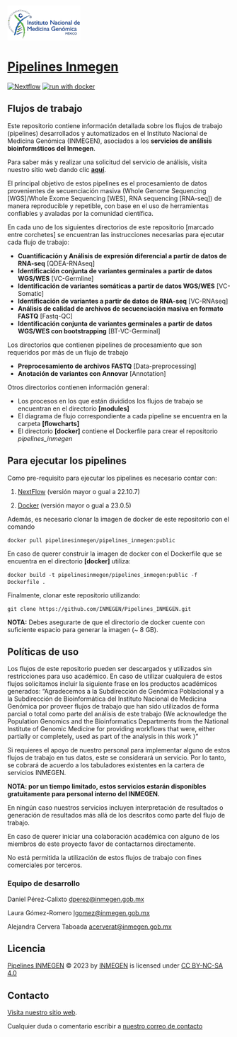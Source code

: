 [![INMEGEN](./flowcharts/inmegen_t1.png)](https://www.inmegen.gob.mx/)
#  [Pipelines Inmegen](https://serviciosbio.inmegen.gob.mx/)
[![Nextflow](https://img.shields.io/badge/nextflow%20DSL2-%E2%89%A522.10.7-23aa62.svg)](https://www.nextflow.io/)
[![run with docker](https://img.shields.io/badge/run%20with-docker-0db7ed?labelColor=000000&logo=docker)](https://www.docker.com/)

## Flujos de trabajo 

Este repositorio contiene información detallada sobre los flujos de trabajo (pipelines) desarrollados y automatizados en el Instituto Nacional de Medicina Genómica (INMEGEN), asociados a los **servicios de anślisis bioinformśticos del Inmegen**.

Para saber más y realizar una solicitud del servicio de análisis, visita nuestro sitio web dando clic [**aquí**](https://serviciosbio.inmegen.gob.mx/).

El principal objetivo de estos pipelines es el procesamiento de datos provenientes de secuenciación masiva (Whole Genome Sequencing [WGS]/Whole Exome Sequencing [WES], RNA sequencing [RNA-seq]) de manera reproducible y repetible, con base en el uso de herramientas confiables y avaladas por la comunidad científica. 

En cada uno de los siguientes directorios de este repositorio [marcado entre corchetes] se encuentran las instrucciones necesarias para ejecutar cada flujo de trabajo: 

 - **Cuantificación y Análisis de expresión diferencial a partir de datos de RNA-seq** [QDEA-RNAseq]
 - **Identificación conjunta de variantes germinales a partir de datos WGS/WES** [VC-Germline]
 - **Identificación de variantes somáticas a partir de datos WGS/WES** [VC-Somatic]
 - **Identificación de variantes a partir de datos de RNA-seq**  [VC-RNAseq]
 - **Análisis de calidad de archivos de secuenciación masiva en formato FASTQ** [Fastq-QC]
 - **Identificación conjunta de variantes germinales a partir de datos WGS/WES con bootstrapping** [BT-VC-Germinal]

Los directorios que contienen pipelines de procesamiento que son requeridos por más de un flujo de trabajo
 
 - **Preprocesamiento de archivos FASTQ** [Data-preprocessing]
 - **Anotación de variantes con Annovar** [Annotation]

Otros directorios contienen información general:

 - Los procesos en los que están divididos los flujos de trabajo se encuentran en el directorio **[modules]**
 - El diagrama de flujo correspondiente a cada pipeline se encuentra en la carpeta **[flowcharts]**
 - El directorio **[docker]** contiene el Dockerfile para crear el repositorio *pipelines_inmegen*

##  Para ejecutar los pipelines 

Como pre-requisito para ejecutar los pipelines es necesario contar con:

1. [NextFlow](https://www.nextflow.io/docs/latest/index.html) (versión mayor o gual a 22.10.7)
   
2. [Docker](https://docs.docker.com/) (versión mayor o gual a 23.0.5)

Además, es necesario clonar la imagen de docker de este repositorio con el comando 

	docker pull pipelinesinmegen/pipelines_inmegen:public

En caso de querer construir la imagen de docker con el Dockerfile que se encuentra en el directorio **[docker]** utiliza:

	docker build -t pipelinesinmegen/pipelines_inmegen:public -f Dockerfile .

Finalmente, clonar este repositorio utilizando: 

 	git clone https://github.com/INMEGEN/Pipelines_INMEGEN.git

**NOTA:** Debes asegurarte de que el directorio de docker cuente con suficiente espacio para generar la imagen (~ 8 GB).

## Políticas de uso

Los flujos de este repositorio pueden ser descargados y utilizados sin restricciones para uso académico. En caso de utilizar cualquiera de estos flujos solicitamos incluir la siguiente frase en los productos académicos generados: “Agradecemos a la Subdirección de Genómica Poblacional y a la Subdirección de Bioinformática del Instituto Nacional de Medicina Genómica por proveer flujos de trabajo que han sido utilizados de forma parcial o total como parte del análisis de este trabajo (We acknowledge the Population Genomics and the Bioinformatics Departments from the National Institute of Genomic Medicine for providing workflows that were, either partially or completely, used as part of the analysis in this work )”

Si requieres el apoyo de nuestro personal para implementar alguno de estos flujos de trabajo en tus datos, este se considerará un servicio. Por lo tanto, se cobrará de acuerdo a los tabuladores existentes en la cartera de servicios INMEGEN. 

**NOTA: por un tiempo limitado, estos servicios estarán disponibles gratuitamente para personal interno del INMEGEN.**

En ningún caso nuestros servicios incluyen interpretación de resultados o generación de resultados más allá de los descritos como parte del flujo de trabajo.

En caso de querer iniciar una colaboración académica con alguno de los miembros de este proyecto favor de contactarnos directamente.

No está permitida la utilización de estos flujos de trabajo con fines comerciales por terceros.  

### Equipo de desarrollo

Daniel Pérez-Calixto [dperez@inmegen.gob.mx](dperez@inmegen.gob.mx)

Laura Gómez-Romero [lgomez@inmegen.gob.mx](lgomez@inmegen.gob.mx)

Alejandra Cervera Taboada [acerverat@inmegen.gob.mx](acerverat@inmegen.gob.mx)

## Licencia 
[Pipelines INMEGEN](https://github.com/INMEGEN/Pipelines_INMEGEN/tree/Principal) © 2023 by [INMEGEN](https://www.inmegen.gob.mx/) is licensed under [CC BY-NC-SA 4.0](https://creativecommons.org/licenses/by-nc-sa/4.0/?ref=chooser-v1)

## Contacto

[Visita nuestro sitio web](https://serviciosbio.inmegen.gob.mx/).

Cualquier duda o comentario escribir a [nuestro correo de contacto](serviciosbioinfo@inmegen.edu.mx)
